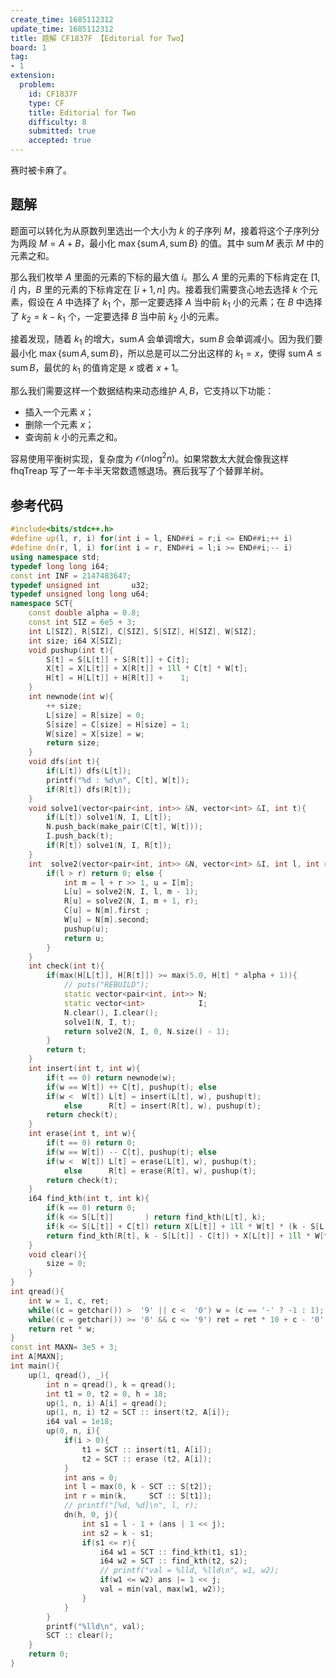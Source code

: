 ```yaml
---
create_time: 1685112312
update_time: 1685112312
title: 题解 CF1837F 【Editorial for Two】
board: 1
tag:
- 1
extension:
  problem:
    id: CF1837F
    type: CF
    title: Editorial for Two
    difficulty: 8
    submitted: true
    accepted: true
---
```


赛时被卡麻了。

## 题解

题面可以转化为从原数列里选出一个大小为 $k$ 的子序列 $M$，接着将这个子序列分为两段 $M=A+B$，最小化 $\max\{\operatorname{sum} A,\operatorname{sum} B\}$ 的值。其中 $\operatorname{sum} M$ 表示 $M$ 中的元素之和。

那么我们枚举 $A$ 里面的元素的下标的最大值 $i$。那么 $A$ 里的元素的下标肯定在 $[1,i]$ 内，$B$ 里的元素的下标肯定在 $[i+1,n]$ 内。接着我们需要贪心地去选择 $k$ 个元素，假设在 $A$ 中选择了 $k_1$ 个，那一定要选择 $A$ 当中前 $k_1$ 小的元素；在 $B$ 中选择了 $k_2=k-k_1$ 个，一定要选择 $B$ 当中前 $k_2$ 小的元素。

接着发现，随着 $k_1$ 的增大，$\operatorname{sum} A$ 会单调增大，$\operatorname{sum} B$ 会单调减小。因为我们要最小化 $\max\{\operatorname{sum} A,\operatorname{sum} B\}$，所以总是可以二分出这样的 $k_1=x$，使得 $\operatorname{sum} A\le \operatorname{sum} B$，最优的 $k_1$ 的值肯定是 $x$ 或者 $x+1$。

那么我们需要这样一个数据结构来动态维护 $A,B$，它支持以下功能：

- 插入一个元素 $x$；
- 删除一个元素 $x$；
- 查询前 $k$ 小的元素之和。

容易使用平衡树实现，复杂度为 $\mathcal O(n\log^2 n)$。如果常数太大就会像我这样 fhqTreap 写了一年卡半天常数遗憾退场。赛后我写了个替罪羊树。

## 参考代码

```cpp
#include<bits/stdc++.h>
#define up(l, r, i) for(int i = l, END##i = r;i <= END##i;++ i)
#define dn(r, l, i) for(int i = r, END##i = l;i >= END##i;-- i)
using namespace std;
typedef long long i64;
const int INF = 2147483647;
typedef unsigned int       u32;
typedef unsigned long long u64;
namespace SCT{
    const double alpha = 0.8;
    const int SIZ = 6e5 + 3;
    int L[SIZ], R[SIZ], C[SIZ], S[SIZ], H[SIZ], W[SIZ];
    int size; i64 X[SIZ];
    void pushup(int t){
        S[t] = S[L[t]] + S[R[t]] + C[t];
        X[t] = X[L[t]] + X[R[t]] + 1ll * C[t] * W[t];
        H[t] = H[L[t]] + H[R[t]] +    1;
    }
    int newnode(int w){
        ++ size;
        L[size] = R[size] = 0;
        S[size] = C[size] = H[size] = 1;
        W[size] = X[size] = w;
        return size;
    }
    void dfs(int t){
        if(L[t]) dfs(L[t]);
        printf("%d : %d\n", C[t], W[t]);
        if(R[t]) dfs(R[t]);
    }
    void solve1(vector<pair<int, int>> &N, vector<int> &I, int t){
        if(L[t]) solve1(N, I, L[t]);
        N.push_back(make_pair(C[t], W[t]));
        I.push_back(t);
        if(R[t]) solve1(N, I, R[t]);
    }
    int  solve2(vector<pair<int, int>> &N, vector<int> &I, int l, int r){
        if(l > r) return 0; else {
            int m = l + r >> 1, u = I[m];
            L[u] = solve2(N, I, l, m - 1);
            R[u] = solve2(N, I, m + 1, r);
            C[u] = N[m].first ;
            W[u] = N[m].second;
            pushup(u);
            return u;
        }
    }
    int check(int t){
        if(max(H[L[t]], H[R[t]]) >= max(5.0, H[t] * alpha + 1)){
            // puts("REBUILD");
            static vector<pair<int, int>> N;
            static vector<int>            I;
            N.clear(), I.clear();
            solve1(N, I, t);
            return solve2(N, I, 0, N.size() - 1);
        }
        return t;
    }
    int insert(int t, int w){
        if(t == 0) return newnode(w);
        if(w == W[t]) ++ C[t], pushup(t); else 
        if(w <  W[t]) L[t] = insert(L[t], w), pushup(t);
            else      R[t] = insert(R[t], w), pushup(t);
        return check(t);
    }
    int erase(int t, int w){
        if(t == 0) return 0;
        if(w == W[t]) -- C[t], pushup(t); else 
        if(w <  W[t]) L[t] = erase(L[t], w), pushup(t);
            else      R[t] = erase(R[t], w), pushup(t);
        return check(t);
    }
    i64 find_kth(int t, int k){
        if(k == 0) return 0;
        if(k <= S[L[t]]       ) return find_kth(L[t], k);
        if(k <= S[L[t]] + C[t]) return X[L[t]] + 1ll * W[t] * (k - S[L[t]]);
        return find_kth(R[t], k - S[L[t]] - C[t]) + X[L[t]] + 1ll * W[t] * C[t];
    }
    void clear(){
        size = 0;
    }
}
int qread(){
    int w = 1, c, ret;
    while((c = getchar()) >  '9' || c <  '0') w = (c == '-' ? -1 : 1); ret = c - '0';
    while((c = getchar()) >= '0' && c <= '9') ret = ret * 10 + c - '0';
    return ret * w;
}
const int MAXN= 3e5 + 3;
int A[MAXN];
int main(){
    up(1, qread(), _){
        int n = qread(), k = qread();
        int t1 = 0, t2 = 0, h = 18;
        up(1, n, i) A[i] = qread();
        up(1, n, i) t2 = SCT :: insert(t2, A[i]);
        i64 val = 1e18;
        up(0, n, i){
            if(i > 0){
                t1 = SCT :: insert(t1, A[i]);
                t2 = SCT :: erase (t2, A[i]);
            }
            int ans = 0;
            int l = max(0, k - SCT :: S[t2]);
            int r = min(k,     SCT :: S[t1]);
            // printf("[%d, %d]\n", l, r);
            dn(h, 0, j){
                int s1 = l - 1 + (ans | 1 << j);
                int s2 = k - s1;
                if(s1 <= r){
                    i64 w1 = SCT :: find_kth(t1, s1);
                    i64 w2 = SCT :: find_kth(t2, s2);
                    // printf("val = %lld, %lld\n", w1, w2);
                    if(w1 <= w2) ans |= 1 << j;
                    val = min(val, max(w1, w2));
                }
            }
        }
        printf("%lld\n", val);
        SCT :: clear();
    }
    return 0;
}
